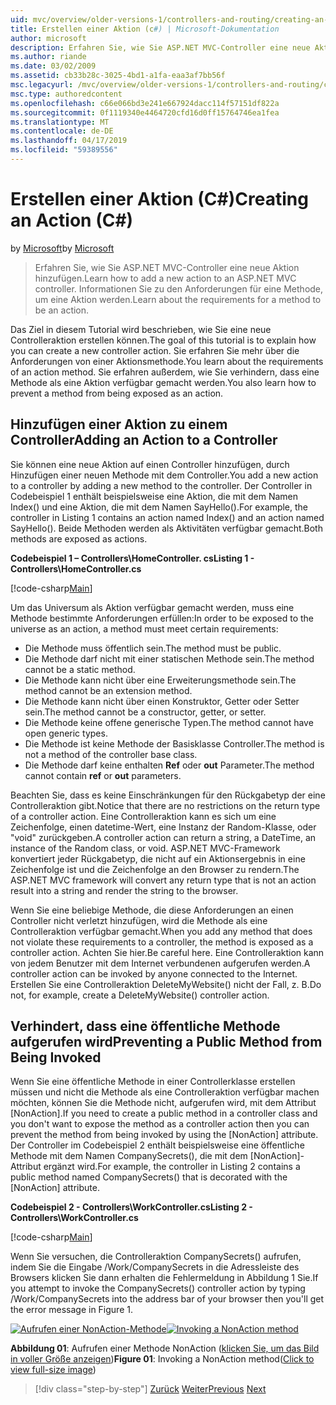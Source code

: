 ```yaml
---
uid: mvc/overview/older-versions-1/controllers-and-routing/creating-an-action-cs
title: Erstellen einer Aktion (c#) | Microsoft-Dokumentation
author: microsoft
description: Erfahren Sie, wie Sie ASP.NET MVC-Controller eine neue Aktion hinzufügen. Informationen Sie zu den Anforderungen für eine Methode, um eine Aktion werden.
ms.author: riande
ms.date: 03/02/2009
ms.assetid: cb33b28c-3025-4bd1-a1fa-eaa3af7bb56f
msc.legacyurl: /mvc/overview/older-versions-1/controllers-and-routing/creating-an-action-cs
msc.type: authoredcontent
ms.openlocfilehash: c66e066bd3e241e667924dacc114f57151df822a
ms.sourcegitcommit: 0f1119340e4464720cfd16d0ff15764746ea1fea
ms.translationtype: MT
ms.contentlocale: de-DE
ms.lasthandoff: 04/17/2019
ms.locfileid: "59389556"
---
```

# <a name="creating-an-action-c"></a><span data-ttu-id="55720-104">Erstellen einer Aktion (C#)</span><span class="sxs-lookup"><span data-stu-id="55720-104">Creating an Action (C#)</span></span>

<span data-ttu-id="55720-105">by [Microsoft](https://github.com/microsoft)</span><span class="sxs-lookup"><span data-stu-id="55720-105">by [Microsoft](https://github.com/microsoft)</span></span>

> <span data-ttu-id="55720-106">Erfahren Sie, wie Sie ASP.NET MVC-Controller eine neue Aktion hinzufügen.</span><span class="sxs-lookup"><span data-stu-id="55720-106">Learn how to add a new action to an ASP.NET MVC controller.</span></span> <span data-ttu-id="55720-107">Informationen Sie zu den Anforderungen für eine Methode, um eine Aktion werden.</span><span class="sxs-lookup"><span data-stu-id="55720-107">Learn about the requirements for a method to be an action.</span></span>


<span data-ttu-id="55720-108">Das Ziel in diesem Tutorial wird beschrieben, wie Sie eine neue Controlleraktion erstellen können.</span><span class="sxs-lookup"><span data-stu-id="55720-108">The goal of this tutorial is to explain how you can create a new controller action.</span></span> <span data-ttu-id="55720-109">Sie erfahren Sie mehr über die Anforderungen von einer Aktionsmethode.</span><span class="sxs-lookup"><span data-stu-id="55720-109">You learn about the requirements of an action method.</span></span> <span data-ttu-id="55720-110">Sie erfahren außerdem, wie Sie verhindern, dass eine Methode als eine Aktion verfügbar gemacht werden.</span><span class="sxs-lookup"><span data-stu-id="55720-110">You also learn how to prevent a method from being exposed as an action.</span></span>

## <a name="adding-an-action-to-a-controller"></a><span data-ttu-id="55720-111">Hinzufügen einer Aktion zu einem Controller</span><span class="sxs-lookup"><span data-stu-id="55720-111">Adding an Action to a Controller</span></span>

<span data-ttu-id="55720-112">Sie können eine neue Aktion auf einen Controller hinzufügen, durch Hinzufügen einer neuen Methode mit dem Controller.</span><span class="sxs-lookup"><span data-stu-id="55720-112">You add a new action to a controller by adding a new method to the controller.</span></span> <span data-ttu-id="55720-113">Der Controller in Codebeispiel 1 enthält beispielsweise eine Aktion, die mit dem Namen Index() und eine Aktion, die mit dem Namen SayHello().</span><span class="sxs-lookup"><span data-stu-id="55720-113">For example, the controller in Listing 1 contains an action named Index() and an action named SayHello().</span></span> <span data-ttu-id="55720-114">Beide Methoden werden als Aktivitäten verfügbar gemacht.</span><span class="sxs-lookup"><span data-stu-id="55720-114">Both methods are exposed as actions.</span></span>

<span data-ttu-id="55720-115">**Codebeispiel 1 – Controllers\HomeController. cs**</span><span class="sxs-lookup"><span data-stu-id="55720-115">**Listing 1 - Controllers\HomeController.cs**</span></span>

[!code-csharp[Main](creating-an-action-cs/samples/sample1.cs)]

<span data-ttu-id="55720-116">Um das Universum als Aktion verfügbar gemacht werden, muss eine Methode bestimmte Anforderungen erfüllen:</span><span class="sxs-lookup"><span data-stu-id="55720-116">In order to be exposed to the universe as an action, a method must meet certain requirements:</span></span>

- <span data-ttu-id="55720-117">Die Methode muss öffentlich sein.</span><span class="sxs-lookup"><span data-stu-id="55720-117">The method must be public.</span></span>
- <span data-ttu-id="55720-118">Die Methode darf nicht mit einer statischen Methode sein.</span><span class="sxs-lookup"><span data-stu-id="55720-118">The method cannot be a static method.</span></span>
- <span data-ttu-id="55720-119">Die Methode kann nicht über eine Erweiterungsmethode sein.</span><span class="sxs-lookup"><span data-stu-id="55720-119">The method cannot be an extension method.</span></span>
- <span data-ttu-id="55720-120">Die Methode kann nicht über einen Konstruktor, Getter oder Setter sein.</span><span class="sxs-lookup"><span data-stu-id="55720-120">The method cannot be a constructor, getter, or setter.</span></span>
- <span data-ttu-id="55720-121">Die Methode keine offene generische Typen.</span><span class="sxs-lookup"><span data-stu-id="55720-121">The method cannot have open generic types.</span></span>
- <span data-ttu-id="55720-122">Die Methode ist keine Methode der Basisklasse Controller.</span><span class="sxs-lookup"><span data-stu-id="55720-122">The method is not a method of the controller base class.</span></span>
- <span data-ttu-id="55720-123">Die Methode darf keine enthalten **Ref** oder **out** Parameter.</span><span class="sxs-lookup"><span data-stu-id="55720-123">The method cannot contain **ref** or **out** parameters.</span></span>

<span data-ttu-id="55720-124">Beachten Sie, dass es keine Einschränkungen für den Rückgabetyp der eine Controlleraktion gibt.</span><span class="sxs-lookup"><span data-stu-id="55720-124">Notice that there are no restrictions on the return type of a controller action.</span></span> <span data-ttu-id="55720-125">Eine Controlleraktion kann es sich um eine Zeichenfolge, einen datetime-Wert, eine Instanz der Random-Klasse, oder "void" zurückgeben.</span><span class="sxs-lookup"><span data-stu-id="55720-125">A controller action can return a string, a DateTime, an instance of the Random class, or void.</span></span> <span data-ttu-id="55720-126">ASP.NET MVC-Framework konvertiert jeder Rückgabetyp, die nicht auf ein Aktionsergebnis in eine Zeichenfolge ist und die Zeichenfolge an den Browser zu rendern.</span><span class="sxs-lookup"><span data-stu-id="55720-126">The ASP.NET MVC framework will convert any return type that is not an action result into a string and render the string to the browser.</span></span>

<span data-ttu-id="55720-127">Wenn Sie eine beliebige Methode, die diese Anforderungen an einen Controller nicht verletzt hinzufügen, wird die Methode als eine Controlleraktion verfügbar gemacht.</span><span class="sxs-lookup"><span data-stu-id="55720-127">When you add any method that does not violate these requirements to a controller, the method is exposed as a controller action.</span></span> <span data-ttu-id="55720-128">Achten Sie hier.</span><span class="sxs-lookup"><span data-stu-id="55720-128">Be careful here.</span></span> <span data-ttu-id="55720-129">Eine Controlleraktion kann von jedem Benutzer mit dem Internet verbundenen aufgerufen werden.</span><span class="sxs-lookup"><span data-stu-id="55720-129">A controller action can be invoked by anyone connected to the Internet.</span></span> <span data-ttu-id="55720-130">Erstellen Sie eine Controlleraktion DeleteMyWebsite() nicht der Fall, z. B.</span><span class="sxs-lookup"><span data-stu-id="55720-130">Do not, for example, create a DeleteMyWebsite() controller action.</span></span>

## <a name="preventing-a-public-method-from-being-invoked"></a><span data-ttu-id="55720-131">Verhindert, dass eine öffentliche Methode aufgerufen wird</span><span class="sxs-lookup"><span data-stu-id="55720-131">Preventing a Public Method from Being Invoked</span></span>

<span data-ttu-id="55720-132">Wenn Sie eine öffentliche Methode in einer Controllerklasse erstellen müssen und nicht die Methode als eine Controlleraktion verfügbar machen möchten, können Sie die Methode nicht, aufgerufen wird, mit dem Attribut [NonAction].</span><span class="sxs-lookup"><span data-stu-id="55720-132">If you need to create a public method in a controller class and you don't want to expose the method as a controller action then you can prevent the method from being invoked by using the [NonAction] attribute.</span></span> <span data-ttu-id="55720-133">Der Controller im Codebeispiel 2 enthält beispielsweise eine öffentliche Methode mit dem Namen CompanySecrets(), die mit dem [NonAction]-Attribut ergänzt wird.</span><span class="sxs-lookup"><span data-stu-id="55720-133">For example, the controller in Listing 2 contains a public method named CompanySecrets() that is decorated with the [NonAction] attribute.</span></span>

<span data-ttu-id="55720-134">**Codebeispiel 2 - Controllers\WorkController.cs**</span><span class="sxs-lookup"><span data-stu-id="55720-134">**Listing 2 - Controllers\WorkController.cs**</span></span>

[!code-csharp[Main](creating-an-action-cs/samples/sample2.cs)]

<span data-ttu-id="55720-135">Wenn Sie versuchen, die Controlleraktion CompanySecrets() aufrufen, indem Sie die Eingabe /Work/CompanySecrets in die Adressleiste des Browsers klicken Sie dann erhalten die Fehlermeldung in Abbildung 1 Sie.</span><span class="sxs-lookup"><span data-stu-id="55720-135">If you attempt to invoke the CompanySecrets() controller action by typing /Work/CompanySecrets into the address bar of your browser then you'll get the error message in Figure 1.</span></span>


<span data-ttu-id="55720-136">[![Aufrufen einer NonAction-Methode](creating-an-action-cs/_static/image1.jpg)](creating-an-action-cs/_static/image1.png)</span><span class="sxs-lookup"><span data-stu-id="55720-136">[![Invoking a NonAction method](creating-an-action-cs/_static/image1.jpg)](creating-an-action-cs/_static/image1.png)</span></span>

<span data-ttu-id="55720-137">**Abbildung 01**: Aufrufen einer Methode NonAction ([klicken Sie, um das Bild in voller Größe anzeigen](creating-an-action-cs/_static/image2.png))</span><span class="sxs-lookup"><span data-stu-id="55720-137">**Figure 01**: Invoking a NonAction method([Click to view full-size image](creating-an-action-cs/_static/image2.png))</span></span>

> [!div class="step-by-step"]
> <span data-ttu-id="55720-138">[Zurück](creating-a-controller-cs.md)
> [Weiter](asp-net-mvc-routing-overview-vb.md)</span><span class="sxs-lookup"><span data-stu-id="55720-138">[Previous](creating-a-controller-cs.md)
[Next](asp-net-mvc-routing-overview-vb.md)</span></span>
